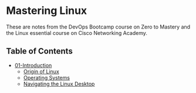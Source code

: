 # Mastering Linux

These are notes from the DevOps Bootcamp course on Zero to Mastery and the Linux essential course on Cisco Networking Academy. 

## Table of Contents

- [01-Introduction](https://github.com/ikechukwu25/Mastering-Linux/blob/main/Linux/01-Introduction.md)
  - [Origin of Linux](https://github.com/ikechukwu25/Mastering-Linux/blob/main/Linux/01-Introduction.md#origin-of-linux)
  - [Operating Systems](https://github.com/ikechukwu25/Mastering-Linux/blob/main/Linux/01-Introduction.md#origin-of-linux)
  - [Navigating the Linux Desktop](https://github.com/ikechukwu25/Mastering-Linux/blob/main/Linux/01-Introduction.md#navigating-the-linux-desktop)

